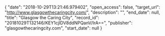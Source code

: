 {
  "date": "2018-10-29T13:21:46.979402", 
  "open_access": false, 
  "target_url": "http://www.glasgowthecaringcity.com/", 
  "description": "", 
  "end_date": null, 
  "title": "Glasgow the Caring City", 
  "record_id": "20181029T132146/KEY1cjIDV8ddNPQanV/IrA==", 
  "publisher": "glasgowthecaringcity.com", 
  "start_date": null
}

